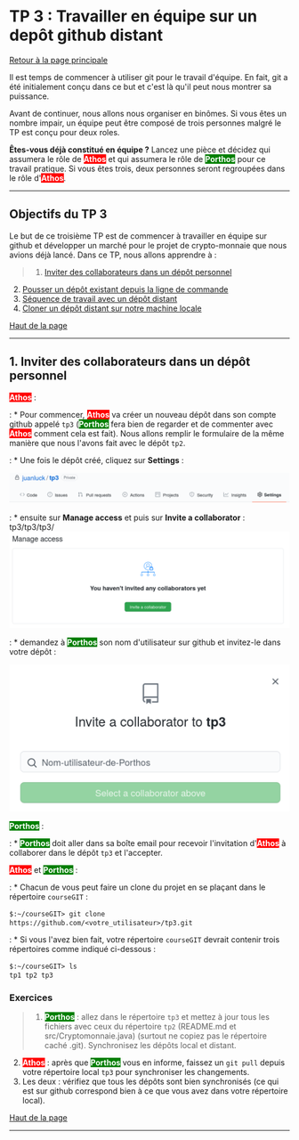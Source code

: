 <a id='TP3'></a>
# TP 3 : Travailler en équipe sur un depôt github distant 
[Retour à la page principale](../index.md)

Il est temps de commencer à utiliser git pour le travail d'équipe. En fait, git a été initialement conçu dans ce but et c'est là qu'il peut nous montrer sa puissance. 

Avant de continuer, nous allons nous organiser en binômes. Si vous êtes un nombre impair, un équipe peut être composé de trois personnes malgré le TP est conçu pour deux roles. 

**Êtes-vous déjà constitué en équipe ?** Lancez une pièce et décidez qui assumera le rôle de <mark style="background-color:red;font-weight:bold; color:white">Athos</mark> et qui assumera le rôle de <mark style="background-color:green;font-weight:bold; color:white">Porthos</mark> pour ce travail pratique. Si vous êtes trois, deux personnes seront regroupées dans le rôle d'<mark style="background-color:red;font-weight:bold; color:white">Athos</mark>.

 
---

## Objectifs du TP 3

Le but de ce troisième TP  est de commencer à travailler en équipe sur github et développer un marché pour le projet de crypto-monnaie que nous avions déjà lancé. Dans ce TP, nous allons apprendre à : 

>1. [Inviter des collaborateurs dans un dépôt personnel ](#collaborateurs)
2. [Pousser un dépôt existant depuis la ligne de commande](#pushremote)
3. [Séquence de travail avec un dépôt distant](#sequence)
4. [Cloner un dépôt distant sur notre machine locale](#clone)
   

[Haut de la page](#TP3)

---

<a id='collaborateurs'></a>
## 1. Inviter des collaborateurs dans un dépôt personnel

<mark style="background-color:red;font-weight:bold; color:white">Athos</mark> :

: * Pour commencer, <mark style="background-color:red;font-weight:bold; color:white">Athos</mark> va créer un nouveau dépôt dans son compte github appelé `tp3` (<mark style="background-color:green;font-weight:bold; color:white">Porthos</mark> fera bien de regarder et de commenter avec <mark style="background-color:red;font-weight:bold; color:white">Athos</mark> comment cela est fait). Nous allons remplir le formulaire de la même manière que nous l'avons fait avec le dépôt `tp2`.

: * Une fois le dépôt créé, cliquez sur **Settings** :

![Settings](./images/settings.png)

: * ensuite sur **Manage access** et puis sur **Invite a collaborator** :
tp3/tp3/tp3/
![Manage access](./images/inviteCollaborator.png)

: * demandez à <mark style="background-color:green;font-weight:bold; color:white">Porthos</mark> son nom d'utilisateur sur github et invitez-le dans votre dépôt :

![Manage access](./images/invitePorthos.png)

<mark style="background-color:green;font-weight:bold; color:white">Porthos</mark> :

: * <mark style="background-color:green;font-weight:bold; color:white">Porthos</mark>  doit aller dans sa boîte email pour recevoir l'invitation d'<mark style="background-color:red;font-weight:bold; color:white">Athos</mark> à collaborer dans le dépôt `tp3` et l'accepter.

<mark style="background-color:red;font-weight:bold; color:white">Athos</mark>  et <mark style="background-color:green;font-weight:bold; color:white">Porthos</mark> :

: * Chacun de vous peut faire un clone du projet en se plaçant dans le répertoire `courseGIT` :

```shell
$:~/courseGIT> git clone https://github.com/<votre_utilisateur>/tp3.git
```

: * Si vous l'avez bien fait, votre répertoire `courseGIT` devrait contenir trois répertoires comme indiqué ci-dessous :

```shell
$:~/courseGIT> ls
tp1 tp2 tp3
```

### Exercices
>1. <mark style="background-color:green;font-weight:bold; color:white">Porthos</mark> : allez dans le répertoire `tp3` et mettez à jour tous les fichiers avec ceux du répertoire `tp2` (README.md et src/Cryptomonnaie.java) (surtout ne copiez pas le répertoire caché .git). Synchronisez les dépôts local et distant.
2.  <mark style="background-color:red;font-weight:bold; color:white">Athos</mark> : après que <mark style="background-color:green;font-weight:bold; color:white">Porthos</mark> vous en informe, faissez un `git pull` depuis votre répertoire local `tp3` pour synchroniser les changements.
3. Les deux : vérifiez que tous les dépôts sont bien synchronisés (ce qui est sur github correspond bien à ce que vous avez dans votre répertoire local).

[Haut de la page](#TP3)

-----